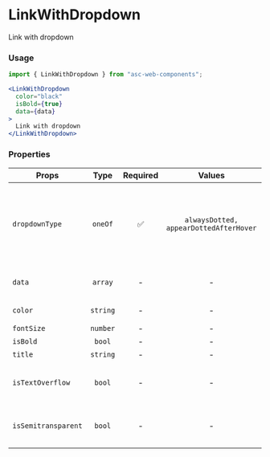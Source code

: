 # LinkWithDropdown

Link with dropdown

### Usage

```js
import { LinkWithDropdown } from "asc-web-components";
```

```jsx
<LinkWithDropdown 
  color="black" 
  isBold={true} 
  data={data}
>
  Link with dropdown
</LinkWithDropdown>
```

### Properties

| Props               |   Type   | Required |                 Values                 | Default | Description                                                                                                                                               |
| ------------------- | :------: | :------: | :------------------------------------: | :-----: | --------------------------------------------------------------------------------------------------------------------------------------------------------- |
| `dropdownType`      | `oneOf`  |    ✅    | `alwaysDotted, appearDottedAfterHover` |    -    | Type of dropdown: alwaysDotted is always show dotted style and icon of arrow, appearDottedAfterHover is show dotted style and icon arrow only after hover |
| `data`              | `array`  |    -     |                   -                    |    -    | Array of objects, each can contain `<DropDownItem />` props                                                                                               |
| `color`             | `string`  |    -     |        -         | `#333333` | Color of link in all states - hover, active, visited                                                                                                      |
| `fontSize`          | `number` |    -     |                   -                    |  `13`   | Font size of link (in px)                                                                                                                                 |
| `isBold`            |  `bool`  |    -     |                   -                    | `false` | Set font weight                                                                                                                                           |
| `title`             | `string` |    -     |                   -                    |    -    | Title of link                                                                                                                                             |  |
| `isTextOverflow`    |  `bool`  |    -     |                   -                    | `true`  | Activate or deactivate _text-overflow_ CSS property with ellipsis (' … ') value                                                                           |
| `isSemitransparent` |  `bool`  |    -     |                   -                    | `false` | Set css-property 'opacity' to 0.5. Usually apply for users with "pending" status                                                                          |  |
